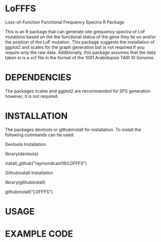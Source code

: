 # LoFFFS
Loss-of-Function Functional Frequency Spectra  R Package

This is an R package that can generate site grequency spectra of LoF mutations based on the the functional status of the gene they lie on
and/or the position of the LoF mutation. This package suggests the installation of ggplot2 and scales for the graph generation but is not required
if you require only the raw data. Additionally, this package assumes that the data taken in is a vcf file in the format of the 1001 Arabidopsis 
TAIR 10 Genome.

# DEPENDENCIES
The packages scales and ggplot2 are recommended for SFS generation however, it is not required.

# INSTALLATION
The packages devtools or githubinstall for installation.
To install the following commands can be used:

Devtools Installation

library(devtools)

install_github("raymondcast18/LOFFFS")

Githubinstall Installation

library(githubinstall)

githubinstall("LOFFFS")

# USAGE
<PUT USAGE INFORMATION HERE>

# EXAMPLE CODE
<PUT EXAMPLE CODE HERE>
